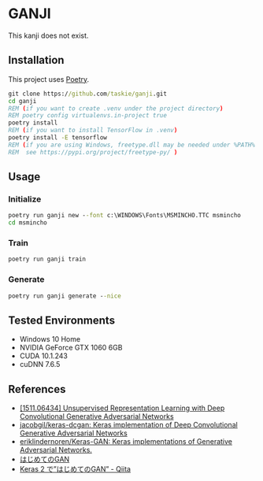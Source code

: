 # GANJI

This kanji does not exist.

## Installation

This project uses [Poetry](https://python-poetry.org/).

```bat
git clone https://github.com/taskie/ganji.git
cd ganji
REM (if you want to create .venv under the project directory)
REM poetry config virtualenvs.in-project true
poetry install
REM (if you want to install TensorFlow in .venv)
poetry install -E tensorflow
REM (if you are using Windows, freetype.dll may be needed under %PATH% .
REM  see https://pypi.org/project/freetype-py/ )
```

## Usage

### Initialize

```bat
poetry run ganji new --font c:\WINDOWS\Fonts\MSMINCHO.TTC msmincho
cd msmincho
```

### Train

```bat
poetry run ganji train
```

### Generate

```bat
poetry run ganji generate --nice
```

## Tested Environments

* Windows 10 Home
* NVIDIA GeForce GTX 1060 6GB
* CUDA 10.1.243
* cuDNN 7.6.5

## References

* [\[1511.06434\] Unsupervised Representation Learning with Deep Convolutional Generative Adversarial Networks](https://arxiv.org/abs/1511.06434)
* [jacobgil/keras-dcgan: Keras implementation of Deep Convolutional Generative Adversarial Networks](https://github.com/jacobgil/keras-dcgan)
* [eriklindernoren/Keras-GAN: Keras implementations of Generative Adversarial Networks.](https://github.com/eriklindernoren/Keras-GAN)
* [はじめてのGAN](https://elix-tech.github.io/ja/2017/02/06/gan.html)
* [Keras 2 で”はじめてのGAN” - Qiita](https://qiita.com/IntenF/items/94da17a8931e1f14b6e3)
